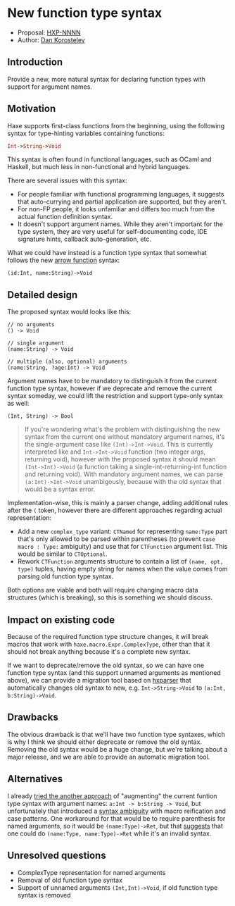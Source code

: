 # New function type syntax

* Proposal: [HXP-NNNN](0000-new-function-type.md)
* Author: [Dan Korostelev](https://github.com/nadako)

## Introduction

Provide a new, more natural syntax for declaring function types with support for argument names.

## Motivation

Haxe supports first-class functions from the beginning, using the following syntax for type-hinting
variables containing functions:

```haxe
Int->String->Void
```

This syntax is often found in functional languages, such as OCaml and Haskell, but much less
in non-functional and hybrid languages.

There are several issues with this syntax:

 * For people familiar with functional programming languages, it suggests that auto-currying and partial application are supported, but they aren't.
 * For non-FP people, it looks unfamiliar and differs too much from the actual function definition syntax.
 * It doesn't support argument names. While they aren't important for the type system, they are very useful for self-documenting code, IDE signature hints, callback auto-generation, etc.

What we could have instead is a function type syntax that somewhat follows the new [arrow function](https://github.com/HaxeFoundation/haxe-evolution/blob/master/proposals/0002-arrow-functions.md) syntax:

```
(id:Int, name:String)->Void
```

## Detailed design

The proposed syntax would looks like this:

```
// no arguments
() -> Void

// single argument
(name:String) -> Void

// multiple (also, optional) arguments
(name:String, ?age:Int) -> Void
```

Argument names have to be mandatory to distinguish it from the current function type syntax,
however if we deprecate and remove the current syntax someday, we could lift the restriction
and support type-only syntax as well:

```
(Int, String) -> Bool
```

> If you're wondering what's the problem with distinguishing the new syntax from the current one without mandatory argument names, it's the single-argument case like `(Int)->Int->Void`. This is currently interpreted like and `Int->Int->Void` function (two integer args, returning void),
however with the proposed syntax it should mean `(Int->Int)->Void` (a function taking a single-int-returning-int function and returning void). With mandatory argument names, we can parse
`(a:Int)->Int->Void` unambigously, because with the old syntax that would be a syntax error.

Implementation-wise, this is mainly a parser change, adding additional rules after the `(` token,
however there are different approaches regarding actual representation:

 * Add a new `complex_type` variant: `CTNamed` for representing `name:Type` part that's only allowed to be parsed within parentheses (to prevent `case macro : Type:` ambiguity) and use that for `CTFunction` argument list. This would be similar to `CTOptional`.
 * Rework `CTFunction` arguments structure to contain a list of `(name, opt, type)` tuples, having empty string for names when the value comes from parsing old function type syntax.

Both options are viable and both will require changing macro data structures (which is breaking), so this is something we should discuss.

## Impact on existing code

Because of the required function type structure changes, it will break macros that work
with `haxe.macro.Expr.ComplexType`, other than that it should not break anything because
it's a complete new syntax.

If we want to deprecate/remove the old syntax, so we can have one function type syntax (and
this support unnamed arguments as mentioned above), we can provide a migration tool based on
[hxparser](https://github.com/vshaxe/hxparser) that automatically changes old syntax to new,
e.g. `Int->String->Void` to `(a:Int, b:String)->Void`.

## Drawbacks

The obvious drawback is that we'll have two function type syntaxes, which is why I think we should
either deprecate or remove the old syntax. Removing the old syntax would be a huge change, but
we're talking about a major release, and we are able to provide an automatic migration tool.

## Alternatives

I already [tried the another approach](https://github.com/HaxeFoundation/haxe/pull/6428) of "augmenting" the current funtion type syntax with argument names: `a:Int -> b:String -> Void`,
but unfortunately that introduced a [syntax ambiguity](https://github.com/HaxeFoundation/haxe/issues/6433) with macro reification and case patterns. One workaround for that would be to require parenthesis for named arguments, so it would be `(name:Type)->Ret`, but that [suggests](https://github.com/HaxeFoundation/haxe/pull/6428#issuecomment-312671102) that one could do `(name:Type, name:Type)->Ret` while it's an invalid syntax.

## Unresolved questions

 * ComplexType representation for named arguments
 * Removal of old function type syntax
 * Support of unnamed arguments `(Int,Int)->Void`, if old function type syntax is removed
